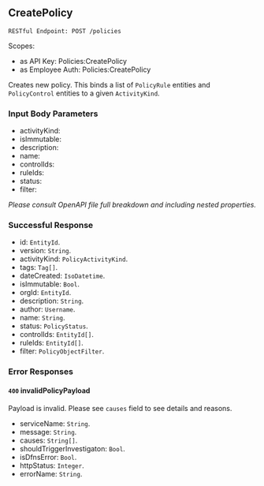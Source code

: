 
## CreatePolicy
`RESTful Endpoint: POST /policies`

Scopes:
 * as API Key: Policies:CreatePolicy
 * as Employee Auth: Policies:CreatePolicy

Creates new policy. This binds a list of `PolicyRule` entities and `PolicyControl` entities to a given `ActivityKind`.

### Input Body Parameters
* activityKind: 
* isImmutable: 
* description: 
* name: 
* controlIds: 
* ruleIds: 
* status: 
* filter: 

_Please consult OpenAPI file full breakdown and including nested properties._
### Successful Response
* id: `EntityId`. 
* version: `String`. 
* activityKind: `PolicyActivityKind`. 
* tags: `Tag[]`. 
* dateCreated: `IsoDatetime`. 
* isImmutable: `Bool`. 
* orgId: `EntityId`. 
* description: `String`. 
* author: `Username`. 
* name: `String`. 
* status: `PolicyStatus`. 
* controlIds: `EntityId[]`. 
* ruleIds: `EntityId[]`. 
* filter: `PolicyObjectFilter`.
### Error Responses
#### `400` **invalidPolicyPayload** 
Payload is invalid. Please see `causes` field to see details and reasons.
* serviceName: `String`. 
* message: `String`. 
* causes: `String[]`. 
* shouldTriggerInvestigaton: `Bool`. 
* isDfnsError: `Bool`. 
* httpStatus: `Integer`. 
* errorName: `String`.


